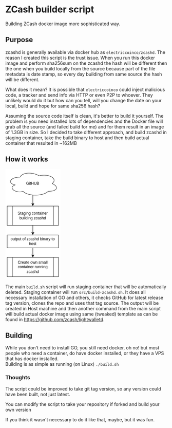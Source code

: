 # ZCash builder script 
Building ZCash docker image more sophisticated way.

## Purpose

zcashd is generally available via docker hub as `electriccoinco/zcashd`. The reason I created this script is the trust issue. When you run this docker image and perform sha256sum on the zcashd the hash will be different then the one when you build locally from the source because part of the file metadata is date stamp, so every day building from same source the hash will be different.

What does it mean? It is possible that `electriccoinco` could inject malicious code, a tracker and send info via HTTP or even P2P to whoever. They unlikely would do it but how can you tell, will you change the date on your local, build and hope for same sha256 hash?

Assuming the source code itself is clean, it's better to build it yourself. The problem is you need installed lots of dependencies and the Docker file will grab all the source (and failed build for me) and for them result in an image of 1.3GB in size. So I decided to take different approach, and build zcashd in staging container, take the build binary to host and then build actual container that resulted in ~162MB 

## How it works 

![Visual](visual.png)

The main `build.sh` script will run staging container that will be automatically deleted.
Staging container will run `src/build-zcashd.sh`. It does all necessary installation of GO and others, it checks GitHub for latest release tag version, clones the repo and uses that tag source. The output will be created in Host machine and then another command from the main script will build actual docker image using same (tweaked) template as can be found in https://github.com/zcash/lightwalletd. 

## Building
While you don't need to install GO, you still need docker, oh no! but most people who need a container, do have docker installed, or they have a VPS that has docker installed.  
Building is as simple as running (on Linux)
`./build.sh`

### Thoughts 
The script could be improved to take git tag version, so any version could have been built, not just latest.

You can modify the script to take your repository if forked and build your own version

If you think it wasn't necessary to do it like that, maybe, but it was fun.
